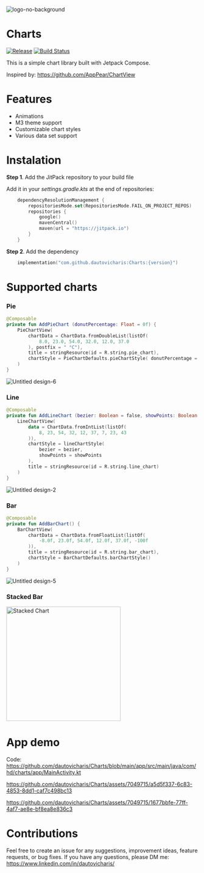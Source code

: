 
![logo-no-background](https://github.com/dautovicharis/Charts/assets/7049715/4150f102-1b05-4fd7-ab01-63480d2e6d50)

# Charts
[![Release](https://jitpack.io/v/dautovicharis/Charts.svg)](https://jitpack.io/#dautovicharis/Charts)
[![Build Status](https://app.bitrise.io/app/23ce18a5-812b-463b-a463-ee85e65c726b/status.svg?token=X08KrAmKwbHjF0NvT05WdA&branch=master)](https://app.bitrise.io/app/23ce18a5-812b-463b-a463-ee85e65c726b)

This is a simple chart library built with Jetpack Compose.

Inspired by: https://github.com/AppPear/ChartView

# Features
- Animations
- M3 theme support
- Customizable chart styles
- Various data set support

# Instalation
**Step 1**. Add the JitPack repository to your build file

Add it in your *settings.gradle.kts* at the end of repositories:

```kotlin
    dependencyResolutionManagement {
        repositoriesMode.set(RepositoriesMode.FAIL_ON_PROJECT_REPOS)
        repositories {
            google()
            mavenCentral()
            maven(url = "https://jitpack.io")
        }
    }
```


**Step 2**. Add the dependency
```kotlin
    implementation("com.github.dautovicharis:Charts:{version}")
```


# Supported charts
### Pie
```kotlin
@Composable
private fun AddPieChart (donutPercentage: Float = 0f) {
    PieChartView(
        chartData = ChartData.fromDoubleList(listOf(
            8.0, 23.0, 54.0, 32.0, 12.0, 37.0
        ), postfix = " °C"),
        title = stringResource(id = R.string.pie_chart),
        chartStyle = PieChartDefaults.pieChartStyle( donutPercentage = donutPercentage)
    )
}
```
![Untitled design-6](https://github.com/dautovicharis/Charts/assets/7049715/77c21283-1ed9-4935-8845-d831f2a8be8e)



### Line
```kotlin
@Composable
private fun AddLineChart (bezier: Boolean = false, showPoints: Boolean = false) {
    LineChartView(
        data = ChartData.fromIntList(listOf(
            8, 23, 54, 32, 12, 37, 7, 23, 43
        )),
        chartStyle = lineChartStyle(
            bezier = bezier,
            showPoints = showPoints
        ),
        title = stringResource(id = R.string.line_chart)
    )
}
```

![Untitled design-2](https://github.com/dautovicharis/Charts/assets/7049715/f87d7e38-b097-43c5-87cb-8a9102f57e07)



### Bar
```kotlin
@Composable
private fun AddBarChart() {
    BarChartView(
        chartData = ChartData.fromFloatList(listOf(
            -8.0f, 23.0f, 54.0f, 12.0f, 37.0f, -100f
        )),
        title = stringResource(id = R.string.bar_chart),
        chartStyle = BarChartDefaults.barChartStyle()
    )
}
```
![Untitled design-5](https://github.com/dautovicharis/Charts/assets/7049715/ad4a597c-ebe0-42df-9168-a08cbf3fb994)

### Stacked Bar
<img src="https://github.com/dautovicharis/Charts/assets/7049715/d549ec4b-c9d3-4526-8282-5b3328f0b1fb" width="300" alt="Stacked Chart">


# App demo
Code: https://github.com/dautovicharis/Charts/blob/main/app/src/main/java/com/hd/charts/app/MainActivity.kt


https://github.com/dautovicharis/Charts/assets/7049715/a5d5f337-6c83-4853-8dd1-caf7c498bc13

https://github.com/dautovicharis/Charts/assets/7049715/1677bbfe-77ff-4af7-ae8e-bf8ea8e836c3

# Contributions
Feel free to create an issue for any suggestions, improvement ideas, feature requests, or bug fixes. 
If you have any questions, please DM me: https://www.linkedin.com/in/dautovicharis/



